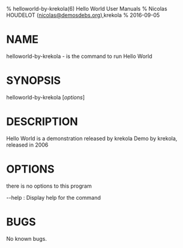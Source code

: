 % helloworld-by-krekola(6) Hello World User Manuals
% Nicolas HOUDELOT (nicolas@demosdebs.org),krekola
% 2016-09-05

# NAME
helloworld-by-krekola - is the command to run Hello World 

# SYNOPSIS
helloworld-by-krekola [*options*]

# DESCRIPTION
Hello World  is a demonstration released by krekola
Demo by krekola, released in 2006

# OPTIONS
there is no options to this program

\--help
:   Display help for the command


# BUGS
No known bugs.
